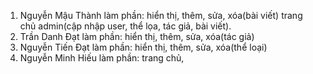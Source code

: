 1. Nguyễn Mậu Thành làm phần: hiển thị, thêm, sửa, xóa(bài viết) trang chủ admin(cập nhập user, thể lọa, tác giả, bài viết).
2. Trần Danh Đạt làm phần: hiển thị, thêm, sửa, xóa(tác giả)
3. Nguyễn Tiến Đạt làm phần: hiển thị, thêm, sửa, xóa(thể loại)
4. Nguyễn Minh Hiếu làm phần: trang chủ, 
